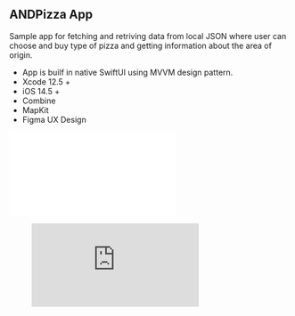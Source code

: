 ## ANDPizza App

Sample app for fetching and retriving data from local JSON where user can choose and buy type of pizza and getting information about the area of origin.

- App is builf in native SwiftUI using MVVM design pattern.
- Xcode 12.5 +
- iOS 14.5 +
- Combine
- MapKit
- Figma UX Design


<iframe frameborder=“0” scrolling=“no” marginheight=“0” marginwidth=“0"width=“788.54” height=“443" type=“text/html” src=“https://youtu.be/cVnElAiFx5w”></iframe>

<figure class="video_container">
  <iframe src="https://youtu.be/cVnElAiFx5w" frameborder="0" allowfullscreen="true"> </iframe>
</figure>

